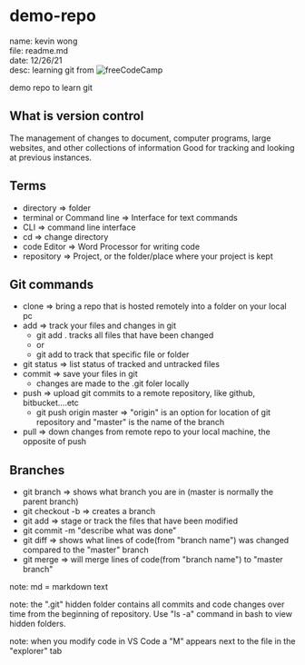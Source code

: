 # demo-repo
name: kevin wong\
file: readme.md\
date: 12/26/21\
desc: learning git from ![freeCodeCamp](https://www.youtube.com/watch?v=RGOj5yH7evk&t=192s)

demo repo to learn git

## What is version control
The management of changes to document, computer programs, large websites, and other collections of information
Good for tracking and looking at previous instances.




## Terms
* directory => folder
* terminal or Command line => Interface for text commands
* CLI => command line interface
* cd => change directory
* code Editor => Word Processor for writing code
* repository => Project, or the folder/place where your project is kept

## Git commands
* clone => bring a repo that is hosted remotely into a folder on your local pc
* add => track your files and changes in git
   * git add . tracks all files that have been changed
   * or
   * git add <filename> to track that specific file or folder
* git status => list status of tracked and untracked files
* commit => save your files in git
   * changes are made to the .git foler locally
* push => upload git commits to a remote repository, like github, bitbucket....etc
   * git push origin master => "origin" is an option for location of git repository and "master" is the name of the branch
* pull => down changes from remote repo to your local machine, the opposite of push

## Branches
* git branch => shows what branch you are in (master is normally the parent branch)
* git checkout -b <branch name> => creates a branch
* git add <filename> => stage or track the files that have been modified
* git commit -m "describe what was done"
* git diff <branch name> => shows what lines of code(from "branch name") was changed compared to the "master" branch
* git merge <branch name> => will merge lines of code(from "branch name") to "master branch"




note: md = markdown text

note: the ".git" hidden folder contains all commits and code changes over time from the beginning of repository. Use "ls -a" command in bash to view hidden folders.

note: when you modify code in VS Code a "M" appears next to the file in the "explorer" tab


